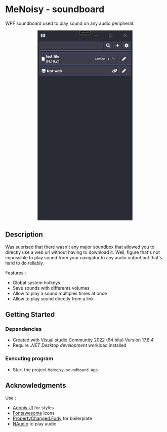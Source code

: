 # MeNoisy - soundboard

WPF soundboard used to play sound on any audio peripheral.

<p align="center">
  <img src="/images/preview.gif">
</p>

## Description

Was suprised that there wasn't any major soundbox that allowed you to directly use a web url without having to download it. Well, figure that's not impossible to play sound from your navigator to any audio output but that's hard to do reliably.

Features :
- Global system hotkeys
- Save sounds with differents volumes
- Allow to play a sound multiples times at once
- Allow to play sound directly from a link

## Getting Started

### Dependencies

- Created with Visual studio Community 2022 (64 bits) Version 17.8.4
- Require *.NET Desktop development* workload installed

### Executing program

- Start the project `MeNoisy-soundboard.App`

## Acknowledgments

Use :
* [Adonis UI](https://benruehl.github.io/adonis-ui/) for styles
* [Fontawesome](https://fontawesome.com/) icons
* [PropertyChanged.Fody](https://www.nuget.org/packages/PropertyChanged.Fody) for boilerplate
* [NAudio](https://github.com/naudio/NAudio) to play audio
